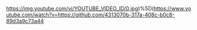 https://img.youtube.com/vi/YOUTUBE_VIDEO_ID/0.jpg)%5D(https://www.youtube.com/watch?v=https://github.com/4313070b-317a-408c-b0c8-89d3a9c73a44
